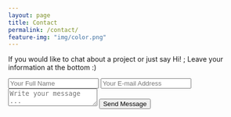 ```yaml
---
layout: page
title: Contact
permalink: /contact/
feature-img: "img/color.png"
---
```


If you would like to chat about a project or just say Hi! ; Leave your information at the bottom :)

<form action="https://getsimpleform.com/messages?form_api_token=a9e0a2a9ff8f68f36a2bdd756955a5fe" method="post">
  <!-- the redirect_to is optional, the form will redirect to the referrer on submission -->
  <input type='hidden' name='redirect_to' value='https://luispinedajr.com/thank-you/' />
    <input type='text' name='name' placeholder='Your Full Name' />
    <input type='email' name='email' placeholder='Your E-mail Address' />
    <textarea name='message' placeholder='Write your message ...'></textarea>
    <input type='submit' value='Send Message' />
</form>
